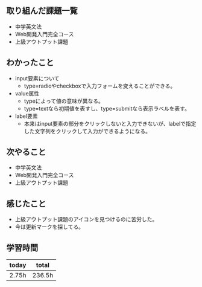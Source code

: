 ## 取り組んだ課題一覧

- 中学英文法
- Web開発入門完全コース
- 上級アウトプット課題
## わかったこと

- input要素について
	- type=radioやcheckboxで入力フォームを変えることができる。
- value属性
	- typeによって値の意味が異なる。
	- type=textなら初期値を表すし、type=submitなら表示ラベルを表す。
- label要素
	- 本来はinput要素の部分をクリックしないと入力できないが、labelで指定した文字列をクリックして入力ができるようになる。
## 次やること

- 中学英文法
- Web開発入門完全コース
- 上級アウトプット課題
## 感じたこと

- 上級アウトプット課題のアイコンを見つけるのに苦労した。
- 今は更新マークを探してる。
## 学習時間

| today | total |
| ----- | ----- |
| 2.75h |     236.5h  |
